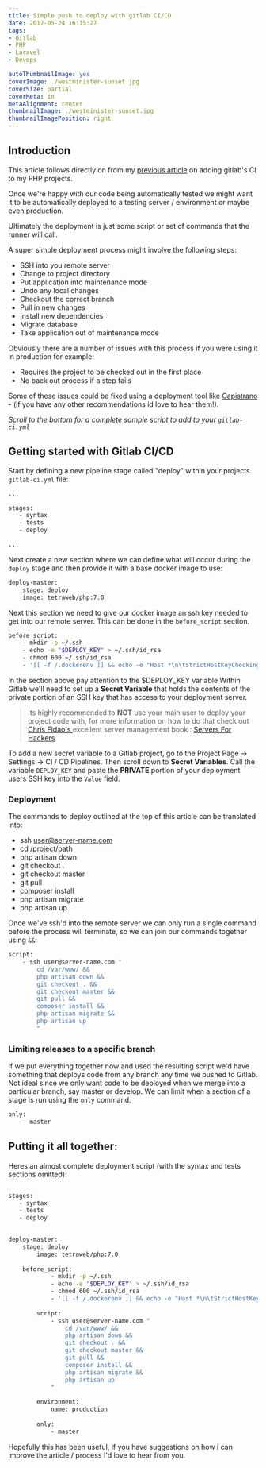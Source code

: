 ```yaml
---
title: Simple push to deploy with gitlab CI/CD
date: 2017-05-24 16:15:27
tags:
- Gitlab
- PHP
- Laravel
- Devops

autoThumbnailImage: yes
coverImage: ./westminister-sunset.jpg
coverSize: partial
coverMeta: in
metaAlignment: center
thumbnailImage: ./westminister-sunset.jpg
thumbnailImagePosition: right
---
```


## Introduction

This article follows directly on from my [previous article](https://talvbansal.me/blog/gitlab-ci-for-php-applications) on adding gitlab's CI to my PHP projects.

Once we're happy with our code being automatically tested we might want it to be automatically deployed to a testing server / environment or maybe even production. 
<!-- more -->
Ultimately the deployment is just some script or set of commands that the runner will call. 

A super simple deployment process might involve the following steps:
- SSH into you remote server
- Change to project directory
- Put application into maintenance mode 
- Undo any local changes 
- Checkout the correct branch 
- Pull in new changes
- Install new dependencies
- Migrate database
- Take application out of maintenance mode

Obviously there are a number of issues with this process if you were using it in production for example: 
- Requires the project to be checked out in the first place
- No back out process if a step fails

Some of these issues could be fixed using a deployment tool like [Capistrano](http://capistranorb.com/) - (if you have any other recommendations id love to hear them!).

*Scroll to the bottom for a complete sample script to add to your `gitlab-ci.yml`*

## Getting started with Gitlab CI/CD

Start by defining a new pipeline stage called "deploy" within your projects `gitlab-ci.yml` file:

```bash
...

stages:
   - syntax
   - tests
   - deploy

...
```

Next create a new section where we can define what will occur during the `deploy` stage and then provide it with a base docker image to use:

```bash
deploy-master:
    stage: deploy
	image: tetraweb/php:7.0
```

Next this section we need to give our docker image an ssh key needed to get into our remote server. This can be done in the `before_script` section. 

```bash
before_script:
	- mkdir -p ~/.ssh
	- echo -e "$DEPLOY_KEY" > ~/.ssh/id_rsa
	- chmod 600 ~/.ssh/id_rsa
	- '[[ -f /.dockerenv ]] && echo -e "Host *\n\tStrictHostKeyChecking no\n\n" > ~/.ssh/config'
```

In the section above pay attention to the $DEPLOY_KEY variable Within Gitlab we'll need to set up a **Secret Variable** that holds the contents of the private portion of an SSH key that has access to your deployment server.

>Its highly recommended to **NOT** use your main user to deploy your project code with, for more information on how to do that check out [Chris Fidao's ](https://twitter.com/fideloper) excellent server management book : [Servers For Hackers](https://serversforhackers.com/).

To add a new secret variable to a Gitlab project, go to the Project Page -> Settings -> CI / CD Pipelines. Then scroll down to **Secret Variables**. Call the variable `DEPLOY_KEY` and paste the **PRIVATE** portion of your deployment users SSH key into the `Value` field.

### Deployment

The commands to deploy outlined at the top of this article can be translated into:

- ssh user@server-name.com
- cd /project/path
- php artisan down
- git checkout .
- git checkout master
- git pull
- composer install
- php artisan migrate
- php artisan up

Once we've ssh'd into the remote server we can only run a single command before the process will terminate, so we can join our commands together using `&&`:

```bash
script:
	- ssh user@server-name.com "
	    cd /var/www/ &&
		php artisan down &&
		git checkout . &&
		git checkout master &&
		git pull &&
		composer install &&
		php artisan migrate &&
		php artisan up
		"
```

### Limiting releases to a specific branch

If we put everything together now and used the resulting script we'd have something that deploys code from any branch any time we pushed to Gitlab. Not ideal since we only want code to be deployed when we merge into a particular branch, say master or develop. We can limit when a section of a stage is run using the `only` command.

```bash
only:
	- master
```

## Putting it all together:

Heres an almost complete deployment script (with the syntax and tests sections omitted): 

```bash

stages:
   - syntax
   - tests
   - deploy
           

deploy-master:
    stage: deploy
        image: tetraweb/php:7.0       
                        
    before_script:
            - mkdir -p ~/.ssh
            - echo -e "$DEPLOY_KEY" > ~/.ssh/id_rsa
            - chmod 600 ~/.ssh/id_rsa
            - '[[ -f /.dockerenv ]] && echo -e "Host *\n\tStrictHostKeyChecking no\n\n" > ~/.ssh/config'
        
        script:
            - ssh user@server-name.com "
                cd /var/www/ &&
                php artisan down &&
                git checkout . &&
                git checkout master &&
                git pull &&
                composer install &&
                php artisan migrate &&
                php artisan up
            "
                                    
        environment:
            name: production
            
        only:
            - master
````


Hopefully this has been useful, if you have suggestions on how i can improve the article / process I'd love to hear from you.